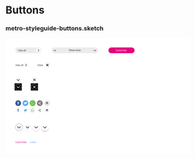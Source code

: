 # Buttons

### metro-styleguide-buttons.sketch
![metro-styleguide-buttons](metro-styleguide-buttons.png)